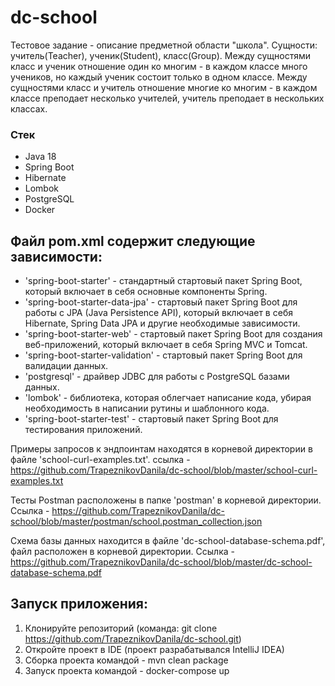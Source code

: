 # dc-school

Тестовое задание - описание предметной области "школа". Сущности: учитель(Teacher), ученик(Student), класс(Group). 
Между сущностями класс и ученик отношение один ко многим - в каждом классе много учеников, но каждый ученик состоит только в одном классе.
Между сущностями класс и учитель отношение многие ко многим - в каждом классе преподает несколько учителей, учитель преподает в нескольких классах.

### Стек
- Java 18
- Spring Boot
- Hibernate
- Lombok
- PostgreSQL
- Docker

## Файл pom.xml содержит следующие зависимости:
 - 'spring-boot-starter' - стандартный стартовый пакет Spring Boot, который включает в себя основные компоненты Spring.
 - 'spring-boot-starter-data-jpa' - стартовый пакет Spring Boot для работы с JPA (Java Persistence API), который включает в себя Hibernate, Spring Data JPA и другие необходимые зависимости.
 - 'spring-boot-starter-web' - стартовый пакет Spring Boot для создания веб-приложений, который включает в себя Spring MVC и Tomcat.
 - 'spring-boot-starter-validation' - стартовый пакет Spring Boot для валидации данных.
 - 'postgresql' - драйвер JDBC для работы с PostgreSQL базами данных.
 - 'lombok' - библиотека, которая облегчает написание кода, убирая необходимость в написании рутины и шаблонного кода.
 - 'spring-boot-starter-test' - стартовый пакет Spring Boot для тестирования приложений.

Примеры запросов к эндпоинтам находятся в корневой директории в файле 'school-curl-examples.txt'. ссылка - https://github.com/TrapeznikovDanila/dc-school/blob/master/school-curl-examples.txt

Тесты Postman расположены в папке 'postman' в корневой директории. Ссылка - https://github.com/TrapeznikovDanila/dc-school/blob/master/postman/school.postman_collection.json

Схема базы данных находится в файле 'dc-school-database-schema.pdf', файл расположен в корневой директории. Ссылка - https://github.com/TrapeznikovDanila/dc-school/blob/master/dc-school-database-schema.pdf
  
## Запуск приложения:
1) Клонируйте репозиторий (команда: git clone https://github.com/TrapeznikovDanila/dc-school.git)
2) Откройте проект в IDE (проект разрабатывался IntelliJ IDEA)
3) Сборка проекта командой - mvn clean package
4) Запуск проекта командой - docker-compose up





